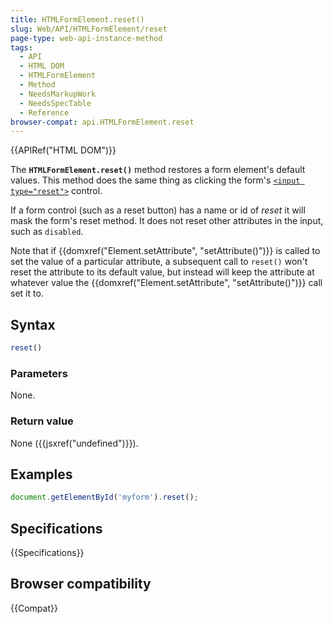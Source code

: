 ```yaml
---
title: HTMLFormElement.reset()
slug: Web/API/HTMLFormElement/reset
page-type: web-api-instance-method
tags:
  - API
  - HTML DOM
  - HTMLFormElement
  - Method
  - NeedsMarkupWork
  - NeedsSpecTable
  - Reference
browser-compat: api.HTMLFormElement.reset
---
```


{{APIRef("HTML DOM")}}

The **`HTMLFormElement.reset()`** method restores a form
element's default values. This method does the same thing as clicking the form's
[`<input type="reset">`](/en-US/docs/Web/HTML/Element/input/reset) control.

If a form control (such as a reset button) has a name or id of _reset_ it will
mask the form's reset method. It does not reset other attributes in the input, such as
`disabled`.

Note that if {{domxref("Element.setAttribute", "setAttribute()")}} is called to set
the value of a particular attribute, a subsequent call to `reset()` won't
reset the attribute to its default value, but instead will keep the attribute at
whatever value the {{domxref("Element.setAttribute", "setAttribute()")}} call set it to.

## Syntax

```js
reset()
```

### Parameters

None.

### Return value

None ({{jsxref("undefined")}}).

## Examples

```js
document.getElementById('myform').reset();
```

## Specifications

{{Specifications}}

## Browser compatibility

{{Compat}}

